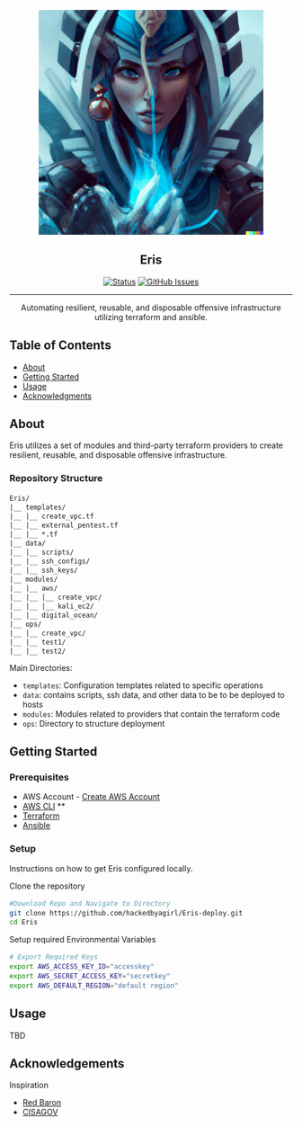 <p align="center">
  <a href="" rel="noopener">
 <img width=400px height=400px src="https://github.com/hackedbyagirl/Eris/blob/main/imgs/eris-goddess.png" alt="Eris Avatar"></a>
</p>

<h2 align="center">Eris</h2>

<div align="center">

  [![Status](https://img.shields.io/badge/status-in%20development-yellowgreen)](https://github.com/hackedbyagirl/Eris) 
  [![GitHub Issues](https://img.shields.io/github/issues/hackedbyagirl/kali-packer-ami)](https://github.com/hackedbyagirl/Eris/issues)

</div>

---

<p align="center"> Automating resilient, reusable, and disposable offensive infrastructure utilizing terraform and ansible. 
    <br> 
</p>

## Table of Contents
- [About](#about)
- [Getting Started](#getting_started)
- [Usage](#usage)
- [Acknowledgments](#acknowledgement)

## About <a name = "about"></a>
Eris utilizes a set of modules and third-party terraform providers to create resilient, reusable, and disposable offensive infrastructure.

### Repository Structure
```
Eris/
|__ templates/
|__ |__ create_vpc.tf
|__ |__ external_pentest.tf
|__ |__ *.tf
|__ data/
|__ |__ scripts/
|__ |__ ssh_configs/
|__ |__ ssh_keys/
|__ modules/
|__ |__ aws/
|__ |__ |__ create_vpc/
|__ |__ |__ kali_ec2/
|__ |__ digital_ocean/
|__ ops/
|__ |__ create_vpc/
|__ |__ test1/
|__ |__ test2/
```

Main Directories:
- `templates`: Configuration templates related to specific operations
- `data`: contains scripts, ssh data, and other data to be to be deployed to hosts
- `modules`: Modules related to providers that contain the terraform code
- `ops`: Directory to structure deployment

## Getting Started <a name = "getting_started"></a>
### Prerequisites
- AWS Account - [Create AWS Account](https://www.aws.amazon.com/free)
- [AWS CLI](https://aws.amazon.com/cli/) **
- [Terraform](https://www.terraform.io/)
- [Ansible](https://www.ansible.com/)

### Setup
Instructions on how to get Eris configured locally.

Clone the repository
```bash
#Download Repo and Navigate to Directory
git clone https://github.com/hackedbyagirl/Eris-deploy.git
cd Eris
```

Setup required Environmental Variables
```bash
# Export Required Keys
export AWS_ACCESS_KEY_ID="accesskey"
export AWS_SECRET_ACCESS_KEY="secretkey"
export AWS_DEFAULT_REGION="default region"
```

## Usage <a name="usage"></a>
TBD

## Acknowledgements <a name = "acknowledgement"></a>
Inspiration
- [Red Baron](https://github.com/byt3bl33d3r/Red-Baron)
- [CISAGOV](https://github.com/cisagov/kali-packer)

 
